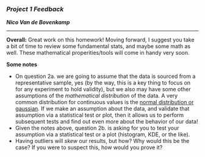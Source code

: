 ### ***Project 1 Feedback***

***Nico Van de Bovenkamp***

***

**Overall:**
Great work on this homework! Moving forward, I suggest you take a bit of time to review some fundamental stats, and maybe some math as well. These mathematical properities/tools will come in handy very soon.

**Some notes**  
* On question 2a. we are going to assume that the data is sourced from a representative sample, yes (by the way, this is a key thing to focus on for any experiment to hold validity), but we also may have some other assumptions of the _mathematical distribution_ of the data. A very common distribution for continuous values is the [normal distribution or gaussian](https://www.khanacademy.org/math/statistics-probability/modeling-distributions-of-data/more-on-normal-distributions/v/introduction-to-the-normal-distribution). If we make an assumption about the data, and validate that assumption via a statistical test or plot, then it allows us to perform subsequent tests and find out even more about the behavior of our data!
* Given the notes above, question 2b. is asking for you to test your assumption via a statistical test or a plot (histogram, KDE, or the like).
* Having outliers will _skew_ our results, but how? Why would this be the case? If you were to suspect this, how would you prove it?
